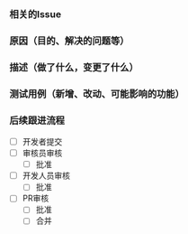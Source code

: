 ### 相关的Issue


### 原因（目的、解决的问题等）


### 描述（做了什么，变更了什么）


### 测试用例（新增、改动、可能影响的功能）


### 后续跟进流程
- [ ] 开发者提交
- [ ] 审核员审核
  - [ ] 批准
- [ ] 开发人员审核
  - [ ] 批准
- [ ] PR审核
  - [ ] 批准
  - [ ] 合并

